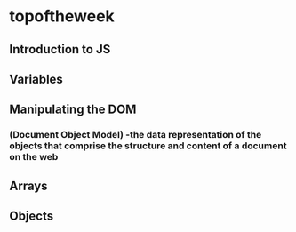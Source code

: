 # topoftheweek 


## Introduction to JS

## Variables

## Manipulating the DOM 
### (Document Object Model) -the data representation of the objects that comprise the structure and content of a document on the web

## Arrays

## Objects

